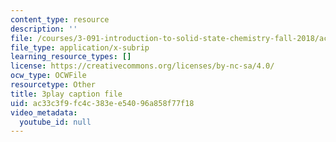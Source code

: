 ```yaml
---
content_type: resource
description: ''
file: /courses/3-091-introduction-to-solid-state-chemistry-fall-2018/ac33c3f9fc4c383ee54096a858f77f18_s2QJtkcA1Uk.srt
file_type: application/x-subrip
learning_resource_types: []
license: https://creativecommons.org/licenses/by-nc-sa/4.0/
ocw_type: OCWFile
resourcetype: Other
title: 3play caption file
uid: ac33c3f9-fc4c-383e-e540-96a858f77f18
video_metadata:
  youtube_id: null
---
```

